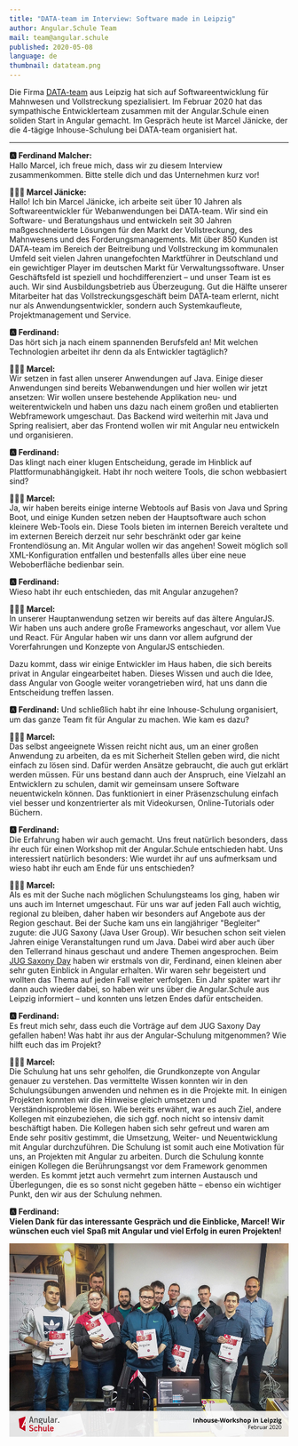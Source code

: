 ```yaml
---
title: "DATA-team im Interview: Software made in Leipzig"
author: Angular.Schule Team
mail: team@angular.schule
published: 2020-05-08
language: de
thumbnail: datateam.png
---
```


Die Firma [DATA-team](https://www.data-team.de) aus Leipzig hat sich auf Softwareentwicklung für Mahnwesen und Vollstreckung spezialisiert. Im Februar 2020 hat das sympathische Entwicklerteam zusammen mit der Angular.Schule einen soliden Start in Angular gemacht. Im Gespräch heute ist Marcel Jänicke, der die 4-tägige Inhouse-Schulung bei DATA-team organisiert hat.

---

**🅰️ Ferdinand Malcher:**<br>Hallo Marcel, ich freue mich, dass wir zu diesem Interview zusammenkommen. Bitte stelle dich und das Unternehmen kurz vor!

**👨🏻‍💼 Marcel Jänicke:**<br>Hallo! Ich bin Marcel Jänicke, ich arbeite seit über 10 Jahren als Softwareentwickler für Webanwendungen bei DATA-team. Wir sind ein Software- und Beratungshaus und entwickeln seit 30 Jahren maßgeschneiderte Lösungen für den Markt der Vollstreckung, des Mahnwesens und des Forderungsmanagements. Mit über 850 Kunden ist DATA-team im Bereich der Beitreibung und Vollstreckung im kommunalen Umfeld seit vielen Jahren unangefochten Marktführer in Deutschland und ein gewichtiger Player im deutschen Markt für Verwaltungssoftware. Unser Geschäftsfeld ist speziell und hochdifferenziert – und unser Team ist es auch. Wir sind Ausbildungsbetrieb aus Überzeugung. Gut die Hälfte unserer Mitarbeiter hat das Vollstreckungsgeschäft beim DATA-team erlernt, nicht nur als Anwendungsentwickler, sondern auch Systemkaufleute, Projektmanagement und Service.

**🅰️ Ferdinand:**<br>Das hört sich ja nach einem spannenden Berufsfeld an! Mit welchen Technologien arbeitet ihr denn da als Entwickler tagtäglich?

**👨🏻‍💼 Marcel:**<br>Wir setzen in fast allen unserer Anwendungen auf Java. Einige dieser Anwendungen sind bereits Webanwendungen und hier wollen wir jetzt ansetzen: Wir wollen unsere bestehende Applikation neu- und weiterentwickeln und haben uns dazu nach einem großen und etablierten Webframework umgeschaut. Das Backend wird weiterhin mit Java und Spring realisiert, aber das Frontend wollen wir mit Angular neu entwickeln und organisieren.

**🅰️ Ferdinand:**<br>Das klingt nach einer klugen Entscheidung, gerade im Hinblick auf Plattformunabhängigkeit.
Habt ihr noch weitere Tools, die schon webbasiert sind?

**👨🏻‍💼 Marcel:**<br>Ja, wir haben bereits einige interne Webtools auf Basis von Java und Spring Boot, und einige Kunden setzen neben der Hauptsoftware auch schon kleinere Web-Tools ein. Diese Tools bieten im internen Bereich veraltete und im externen Bereich derzeit nur sehr beschränkt oder gar keine Frontendlösung an. Mit Angular wollen wir das angehen! Soweit möglich soll XML-Konfiguration entfallen und bestenfalls alles über eine neue Weboberfläche bedienbar sein.

**🅰️ Ferdinand:**<br>Wieso habt ihr euch entschieden, das mit Angular anzugehen?

**👨🏻‍💼 Marcel:**<br>In unserer Hauptanwendung setzen wir bereits auf das ältere AngularJS. Wir haben uns auch andere große Frameworks angeschaut, vor allem Vue und React. Für Angular haben wir uns dann vor allem aufgrund der Vorerfahrungen und Konzepte von AngularJS entschieden.

Dazu kommt, dass wir einige Entwickler im Haus haben, die sich bereits privat in Angular eingearbeitet haben. Dieses Wissen und auch die Idee, dass Angular von Google weiter vorangetrieben wird, hat uns dann die Entscheidung treffen lassen.

**🅰️ Ferdinand:** Und schließlich habt ihr eine Inhouse-Schulung organisiert, um das ganze Team fit für Angular zu machen. Wie kam es dazu?

**👨🏻‍💼 Marcel:**<br>Das selbst angeeignete Wissen reicht nicht aus, um an einer großen Anwendung zu arbeiten, da es mit Sicherheit Stellen geben wird, die nicht einfach zu lösen sind. Dafür werden Ansätze gebraucht, die auch gut erklärt werden müssen. Für uns bestand dann auch der Anspruch, eine Vielzahl an Entwicklern zu schulen, damit wir gemeinsam unsere Software neuentwickeln können. Das funktioniert in einer Präsenzschulung einfach viel besser und konzentrierter als mit Videokursen, Online-Tutorials oder Büchern.

**🅰️ Ferdinand:**<br>Die Erfahrung haben wir auch gemacht. Uns freut natürlich besonders, dass ihr euch für einen Workshop mit der Angular.Schule entschieden habt. Uns interessiert natürlich besonders: Wie wurdet ihr auf uns aufmerksam und wieso habt ihr euch am Ende für uns entschieden?

**👨🏻‍💼 Marcel:**<br>Als es mit der Suche nach möglichen Schulungsteams los ging, haben wir uns auch im Internet umgeschaut. Für uns war auf jeden Fall auch wichtig, regional zu bleiben, daher haben wir besonders auf Angebote aus der Region geschaut. Bei der Suche kam uns ein langjähriger "Begleiter" zugute: die JUG Saxony (Java User Group). Wir besuchen schon seit vielen Jahren einige Veranstaltungen rund um Java. Dabei wird aber auch über den Tellerrand hinaus geschaut und andere Themen angesprochen. Beim [JUG Saxony Day](https://jug-saxony-day.org) haben wir erstmals von dir, Ferdinand, einen kleinen aber sehr guten Einblick in Angular erhalten. Wir waren sehr begeistert und wollten das Thema auf jeden Fall weiter verfolgen. Ein Jahr später wart ihr dann auch wieder dabei, so haben wir uns über die Angular.Schule aus Leipzig informiert – und konnten uns letzen Endes dafür entscheiden.

**🅰️ Ferdinand:**<br>Es freut mich sehr, dass euch die Vorträge auf dem JUG Saxony Day gefallen haben! Was habt ihr aus der Angular-Schulung mitgenommen? Wie hilft euch das im Projekt?

**👨🏻‍💼 Marcel:**<br>Die Schulung hat uns sehr geholfen, die Grundkonzepte von Angular genauer zu verstehen. Das vermittelte Wissen konnten wir in den Schulungsübungen anwenden und nehmen es in die Projekte mit. In einigen Projekten konnten wir die Hinweise gleich umsetzen und Verständnisprobleme lösen. Wie bereits erwähnt, war es auch Ziel, andere Kollegen mit einzubeziehen, die sich ggf. noch nicht so intensiv damit beschäftigt haben. Die Kollegen haben sich sehr gefreut und waren am Ende sehr positiv gestimmt, die Umsetzung, Weiter- und Neuentwicklung mit Angular durchzuführen.
Die Schulung ist somit auch eine Motivation für uns, an Projekten mit Angular zu arbeiten. Durch die Schulung konnte einigen Kollegen die Berührungsangst vor dem Framework genommen werden. Es kommt jetzt auch vermehrt zum internen Austausch und Überlegungen, die es so sonst nicht gegeben hätte – ebenso ein wichtiger Punkt, den wir aus der Schulung nehmen.

**🅰️ Ferdinand:**<br>**Vielen Dank für das interessante Gespräch und die Einblicke, Marcel! Wir wünschen euch viel Spaß mit Angular und viel Erfolg in euren Projekten!**

![Das DATA-team nach erfolgreich abgeschlossener Angular-Schulung](./teamfoto.jpg)